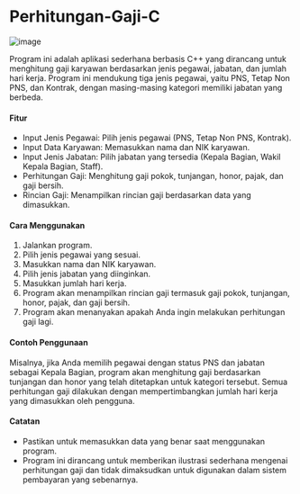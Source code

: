 # Perhitungan-Gaji-C

![image](https://github.com/user-attachments/assets/47912d2f-3bea-472b-ad3d-52043f5b7d92)

Program ini adalah aplikasi sederhana berbasis C++ yang dirancang untuk menghitung gaji karyawan berdasarkan jenis pegawai, jabatan, dan jumlah hari kerja. Program ini mendukung tiga jenis pegawai, yaitu PNS, Tetap Non PNS, dan Kontrak, dengan masing-masing kategori memiliki jabatan yang berbeda.

#### Fitur
- Input Jenis Pegawai: Pilih jenis pegawai (PNS, Tetap Non PNS, Kontrak).
- Input Data Karyawan: Memasukkan nama dan NIK karyawan.
- Input Jenis Jabatan: Pilih jabatan yang tersedia (Kepala Bagian, Wakil Kepala Bagian, Staff).
- Perhitungan Gaji: Menghitung gaji pokok, tunjangan, honor, pajak, dan gaji bersih.
- Rincian Gaji: Menampilkan rincian gaji berdasarkan data yang dimasukkan.

#### Cara Menggunakan
1. Jalankan program.
2. Pilih jenis pegawai yang sesuai.
3. Masukkan nama dan NIK karyawan.
4. Pilih jenis jabatan yang diinginkan.
5. Masukkan jumlah hari kerja.
6. Program akan menampilkan rincian gaji termasuk gaji pokok, tunjangan, honor, pajak, dan gaji bersih.
7. Program akan menanyakan apakah Anda ingin melakukan perhitungan gaji lagi.

#### Contoh Penggunaan
Misalnya, jika Anda memilih pegawai dengan status PNS dan jabatan sebagai Kepala Bagian, program akan menghitung gaji berdasarkan tunjangan dan honor yang telah ditetapkan untuk kategori tersebut. Semua perhitungan gaji dilakukan dengan mempertimbangkan jumlah hari kerja yang dimasukkan oleh pengguna.

#### Catatan
- Pastikan untuk memasukkan data yang benar saat menggunakan program.
- Program ini dirancang untuk memberikan ilustrasi sederhana mengenai perhitungan gaji dan tidak dimaksudkan untuk digunakan dalam sistem pembayaran yang sebenarnya.
